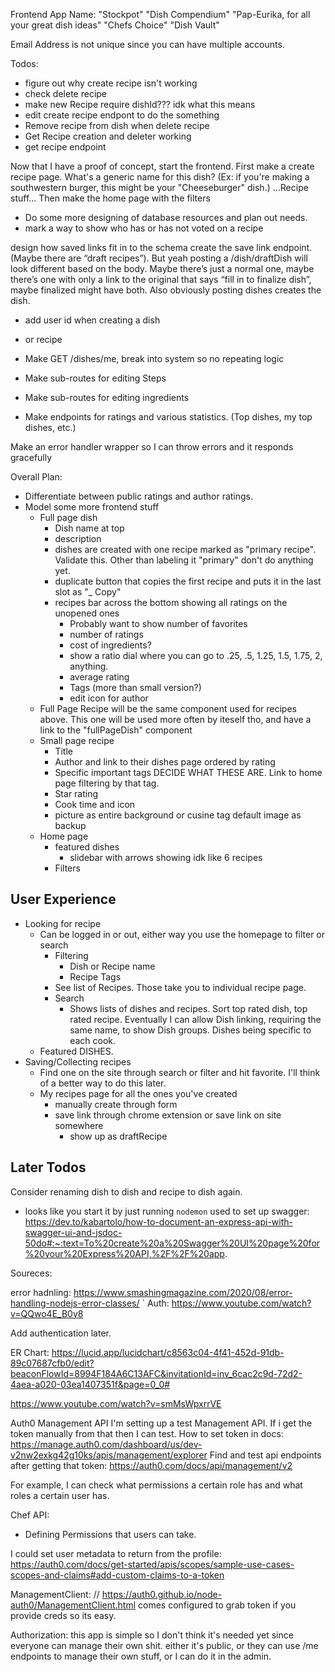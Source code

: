 
Frontend App Name:
"Stockpot"
"Dish Compendium"
"Pap-Eurika, for all your great dish ideas"
"Chefs Choice"
"Dish Vault"

Email Address is not unique since you can have multiple accounts.


Todos:
- figure out why create recipe isn't working
- check delete recipe
- make new Recipe require dishId??? idk what this means
- edit create recipe endpont to do the something
- Remove recipe from dish when delete recipe
- Get Recipe creation and deleter working
- get recipe endpoint

Now that I have a proof of concept, start the frontend.
First make a create recipe page.
  What's a generic name for this dish? (Ex: if you're making a southwestern burger, this might be your "Cheeseburger" dish.)
  ...Recipe stuff...
Then make the home page with the filters

- Do some more designing of database resources and plan out needs.
- mark a way to show who has or has not voted on a recipe

design how saved links fit in to the schema
create the save link endpoint. (Maybe there are “draft recipes”).  But yeah posting a /dish/draftDish will look different based on the body. Maybe there’s just a normal one, maybe there’s one with only a link to the original that says “fill in to finalize dish”, maybe finalized might have both. Also obviously posting dishes creates the dish.

- add user id when creating a dish 
- or recipe
- Make GET /dishes/me, break into system so no repeating logic


- Make sub-routes for editing Steps
- Make sub-routes for editing ingredients
- Make endpoints for ratings and various statistics. (Top dishes, my top dishes, etc.)

Make an error handler wrapper so I can throw errors and it responds gracefully

Overall Plan:
  - Differentiate between public ratings and author ratings.
  - Model some more frontend stuff
    - Full page dish
      - Dish name at top
      - description
      - dishes are created with one recipe marked as "primary recipe". Validate this. Other than labeling it "primary" don't do anything yet.
      - duplicate button that copies the first recipe and puts it in the last slot as "_ Copy"
      - recipes bar across the bottom showing all ratings on the unopened ones
        - Probably want to show number of favorites
        - number of ratings
        - cost of ingredients?
        - show a ratio dial where you can go to .25, .5, 1.25, 1.5, 1.75, 2, anything.
        - average rating
        - Tags (more than small version?)
        - edit icon for author
    - Full Page Recipe will be the same component used for recipes above. This one will be used more often by iteself tho, and have a link to the "fullPageDish" component
    - Small page recipe
      - Title
      - Author and link to their dishes page ordered by rating
      - Specific important tags DECIDE WHAT THESE ARE. Link to home page filtering by that tag.
      - Star rating
      - Cook time and icon
      - picture as entire background or cusine tag default image as backup
    - Home page
      - featured dishes
        - slidebar with arrows showing idk like 6 recipes
      - Filters

## User Experience 
- Looking for recipe
  - Can be logged in or out, either way you use the homepage to filter or search
    - Filtering
      - Dish or Recipe name
      - Recipe Tags
    - See list of Recipes. Those take you to individual recipe page.
    - Search
      - Shows lists of dishes and recipes. Sort top rated dish, top rated recipe. Eventually I can allow Dish linking, requiring the same name, to show Dish groups. Dishes being specific to each cook.
  - Featured DISHES.
- Saving/Collecting recipes
  - Find one on the site through search or filter and hit favorite. I'll think of a better way to do this later.
  - My recipes page for all the ones you've created
    - manually create through form
    - save link through chrome extension or save link on site somewhere
      - show up as draftRecipe


## Later Todos
Consider renaming dish to dish and recipe to dish again. 




- looks like you start it by just running `nodemon`
used to set up swagger: https://dev.to/kabartolo/how-to-document-an-express-api-with-swagger-ui-and-jsdoc-50do#:~:text=To%20create%20a%20Swagger%20UI%20page%20for%20your%20Express%20API,%2F%2F%20app.






Soureces:

error hadnling:
https://www.smashingmagazine.com/2020/08/error-handling-nodejs-error-classes/
`
Auth: https://www.youtube.com/watch?v=QQwo4E_B0y8



Add authentication later.

ER Chart:
https://lucid.app/lucidchart/c8563c04-4f41-452d-91db-89c07687cfb0/edit?beaconFlowId=8994F184A6C13AFC&invitationId=inv_6cac2c9d-72d2-4aea-a020-03ea1407351f&page=0_0#



https://www.youtube.com/watch?v=smMsWpxrrVE





Auth0 Management API
I'm setting up a test Management API. If i get the token manually from that then I can test.
How to set token in docs:
https://manage.auth0.com/dashboard/us/dev-v2nw2exkg42g10ks/apis/management/explorer
Find and test api endpoints after getting that token:
https://auth0.com/docs/api/management/v2

For example, I can check what permissions a certain role has and what roles a certain user has.

Chef API:
- Defining Permissions that users can take.



I could set user metadata to return from the profile: https://auth0.com/docs/get-started/apis/scopes/sample-use-cases-scopes-and-claims#add-custom-claims-to-a-token


ManagementClient: // https://auth0.github.io/node-auth0/ManagementClient.html
comes configured to grab token if you provide creds so its easy.


Authorization: this app is simple so I don't think it's needed yet since everyone can manage their own shit.
either it's public, or they can use /me endpoints to manage their own stuff, or I can do it in the admin.